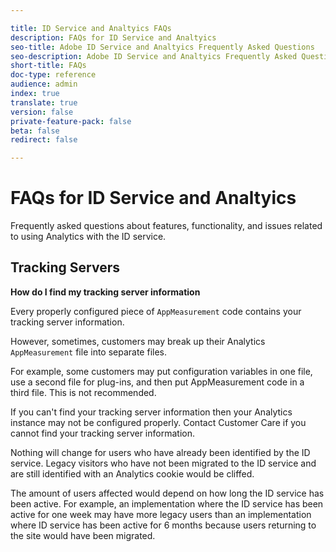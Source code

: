 ```yaml
---

title: ID Service and Analtyics FAQs
description: FAQs for ID Service and Analtyics
seo-title: Adobe ID Service and Analtyics Frequently Asked Questions
seo-description: Adobe ID Service and Analtyics Frequently Asked Questions
short-title: FAQs
doc-type: reference
audience: admin
index: true
translate: true
version: false
private-feature-pack: false
beta: false
redirect: false

---
```


<!--Meta Data Values

**Required Meta for search optimization and page data**

title: free text string

description: free text string

seo-title: free text string

seo-description: free text string

**Optional Meta for extended capabilities**

audience:
all (default), admin, developer, end-user
 
index: true (default), false
 
translate:
true (default), false
 
doc-type:
reference (default), tutorials

version:
false (default), Classic, Standard, 6.5, 6.4, 6.3, 6.2
 
private-feature-pack:
false (default), true
 
beta:
false (default), true
 
redirect:
false (default), pathname
-->

# FAQs for ID Service and Analtyics

Frequently asked questions about features, functionality, and issues related to using Analytics with the ID service.

## Tracking Servers

**How do I find my tracking server information**

Every properly configured piece of `AppMeasurement` code contains your tracking server information.

However, sometimes, customers may break up their Analytics `AppMeasurement` file into separate files. 

For example, some customers may put configuration variables in one file, use a second file for plug-ins, and then put AppMeasurement code in a third file. This is not recommended.

If you can't find your tracking server information then your Analytics instance may not be configured properly. Contact Customer Care if you cannot find your tracking server information.

Nothing will change for users who have already been identified by the ID service. Legacy visitors who have not been migrated to the ID service and are still identified with an Analytics cookie would be cliffed.

The amount of users affected would depend on how long the ID service has been active. For example, an implementation where the ID service has been active for one week may have more legacy users than an implementation where ID service has been active for 6 months because users returning to the site would have been migrated.